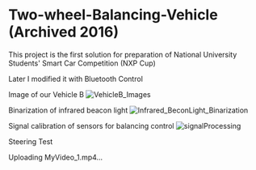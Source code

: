 # Two-wheel-Balancing-Vehicle (Archived 2016)
This project is the first solution for preparation of National University Students' Smart Car Competition (NXP Cup)

Later I modified it with Bluetooth Control

Image of our Vehicle B
![VehicleB_Images](https://user-images.githubusercontent.com/89890055/212486730-470e9855-3a70-4229-8cc4-7a6fa92cb426.JPG)

Binarization of infrared beacon light
![Infrared_BeconLight_Binarization](https://user-images.githubusercontent.com/89890055/212486726-4edfd20b-b2e4-4e36-85f7-67a79aacd47f.jpg)

Signal calibration of sensors for balancing control
![signalProcessing](https://user-images.githubusercontent.com/89890055/212486764-3713bb77-7d34-4837-b1ca-58338e2468ff.jpg)

Steering Test

Uploading MyVideo_1.mp4…

